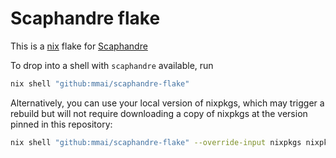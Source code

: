 # Scaphandre flake

This is a [nix](https://nixos.org/) flake for [Scaphandre](https://github.com/hubblo-org/scaphandre)

To drop into a shell with `scaphandre` available, run
```sh
nix shell "github:mmai/scaphandre-flake"
```
Alternatively, you can use your local version of nixpkgs, which may trigger a rebuild but will not require downloading a copy of nixpkgs at the version pinned in this repository:
```sh
nix shell "github:mmai/scaphandre-flake" --override-input nixpkgs nixpkgs
```
